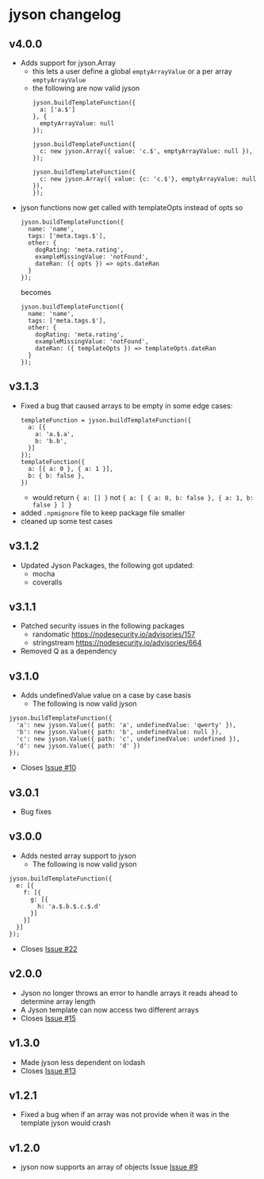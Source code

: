 # jyson changelog

## v4.0.0
- Adds support for jyson.Array
  - this lets a user define a global `emptyArrayValue` or a per array `emptyArrayValue`
  - the following are now valid jyson
    ```
    jyson.buildTemplateFunction({
      a: ['a.$']
    }, {
      emptyArrayValue: null
    });
    ```
    ```
    jyson.buildTemplateFunction({
      c: new jyson.Array({ value: 'c.$', emptyArrayValue: null }),
    });
    ```
    ```
    jyson.buildTemplateFunction({
      c: new jyson.Array({ value: {c: 'c.$'}, emptyArrayValue: null }),
    });
    ```
-  jyson functions now get called with templateOpts instead of opts so
    ```
    jyson.buildTemplateFunction({
      name: 'name',
      tags: ['meta.tags.$'],
      other: {
        dogRating: 'meta.rating',
        exampleMissingValue: 'notFound',
        dateRan: ({ opts }) => opts.dateRan
      }
    });
    ```
    becomes
    ```
    jyson.buildTemplateFunction({
      name: 'name',
      tags: ['meta.tags.$'],
      other: {
        dogRating: 'meta.rating',
        exampleMissingValue: 'notFound',
        dateRan: ({ templateOpts }) => templateOpts.dateRan
      }
    });
    ```

## v3.1.3
- Fixed a bug that caused arrays to be empty in some edge cases:
    ```
    templateFunction = jyson.buildTemplateFunction({
      a: [{
        a: 'a.$.a',
        b: 'b.b',
      }]
    });
    templateFunction({
      a: [{ a: 0 }, { a: 1 }],
      b: { b: false },
    })
    ```
  - would return `{ a: [] }` not `{ a: [ { a: 0, b: false }, { a: 1, b: false } ] }`
- added `.npmignore` file to keep package file smaller
- cleaned up some test cases

## v3.1.2
- Updated Jyson Packages, the following got updated:
  - mocha
  - coveralls

## v3.1.1
- Patched security issues in the following packages
  - randomatic https://nodesecurity.io/advisories/157
  - stringstream https://nodesecurity.io/advisories/664
- Removed Q as a dependency

## v3.1.0
- Adds undefinedValue value on a case by case basis
  - The following is now valid jyson
```
jyson.buildTemplateFunction({
  'a': new jyson.Value({ path: 'a', undefinedValue: 'qwerty' }),
  'b': new jyson.Value({ path: 'b', undefinedValue: null }),
  'c': new jyson.Value({ path: 'c', undefinedValue: undefined }),
  'd': new jyson.Value({ path: 'd' })
});
```
- Closes [Issue #10](https://github.com/hubba/jyson/issues/10)

## v3.0.1
- Bug fixes

## v3.0.0
- Adds nested array support to jyson
  - The following is now valid jyson
```
jyson.buildTemplateFunction({
  e: [{
    f: [{
      g: [{
        h: 'a.$.b.$.c.$.d'
      }]
    }]
  }]
});
```
- Closes [Issue #22](https://github.com/hubba/jyson/issues/22)

## v2.0.0
- Jyson no longer throws an error to handle arrays it reads ahead to determine array length
- A Jyson template can now access two different arrays
- Closes [Issue #15](https://github.com/hubba/jyson/issues/15)

## v1.3.0
- Made jyson less dependent on lodash
- Closes [Issue #13](https://github.com/hubba/jyson/issues/13)

## v1.2.1
- Fixed a bug when if an array was not provide when it was in the template jyson would crash

## v1.2.0
- jyson now supports an array of objects Issue [Issue #9](https://github.com/hubba/jyson/issues/9)
